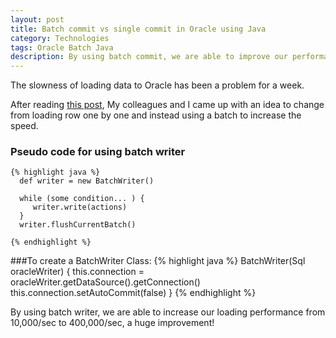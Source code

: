 ```yaml
---
layout: post
title: Batch commit vs single commit in Oracle using Java
category: Technologies
tags: Oracle Batch Java
description: By using batch commit, we are able to improve our performance
---
```

The slowness of loading data to Oracle has been a problem for a week.

After reading [this post](https://www.simple-talk.com/sql/performance/comparing-multiple-rows-insert-vs-single-row-insert-with-three-data-load-methods/), My colleagues and I came up with an idea to change from loading row one by one and instead using a batch to increase the speed.

### Pseudo code for using batch writer
    {% highlight java %}
      def writer = new BatchWriter()

      while (some condition... ) {
         writer.write(actions)
      }
      writer.flushCurrentBatch()

    {% endhighlight %}


###To create a BatchWriter Class:
    {% highlight java %}
    BatchWriter(Sql oracleWriter) {
      this.connection = oracleWriter.getDataSource().getConnection()
      this.connection.setAutoCommit(false)
    }
    {% endhighlight %}

By using batch writer, we are able to increase our loading performance from 10,000/sec to 400,000/sec, a huge improvement!
